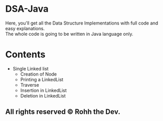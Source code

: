 # DSA-Java
Here, you'll get all the Data Structure Implementations with full code and easy explanations. <br>
The whole code is going to be written in Java language only. <br>
<h1>Contents</h1>
<ul>
  <li>
    Single Linked list
    <ul>
      <li> Creation of Node </li>
      <li> Printing a LinkedList</li>
      <li> Traverse </li>
      <li> Insertion in LinkedList </li>
      <li> Deletion in LinkedList </li>
    </ul>
  </li>
</ul>
<h2>All rights reserved © Rohh the Dev.</h2>
